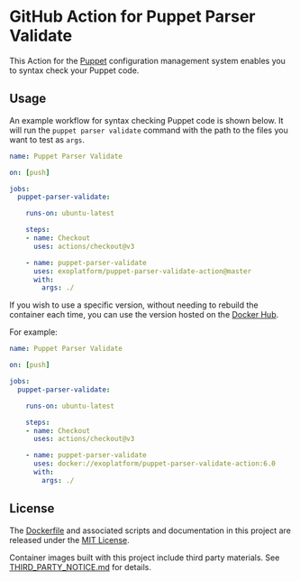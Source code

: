 # GitHub Action for Puppet Parser Validate

This Action for the [Puppet](https://puppet.com/) configuration management
system enables you to syntax check your Puppet code.

## Usage

An example workflow for syntax checking Puppet code is shown below. It will
run the `puppet parser validate` command with the path to the files you want
to test as `args`.

```yaml
name: Puppet Parser Validate

on: [push]

jobs:
  puppet-parser-validate:

    runs-on: ubuntu-latest

    steps:
    - name: Checkout
      uses: actions/checkout@v3

    - name: puppet-parser-validate
      uses: exoplatform/puppet-parser-validate-action@master
      with:
        args: ./
```

If you wish to use a specific version, without needing to rebuild the container
each time, you can use the version hosted on the [Docker Hub](https://hub.docker.com/r/exoplatform/puppet-parser-validate-action).

For example:

```yaml
name: Puppet Parser Validate

on: [push]

jobs:
  puppet-parser-validate:

    runs-on: ubuntu-latest

    steps:
    - name: Checkout
      uses: actions/checkout@v3

    - name: puppet-parser-validate
      uses: docker://exoplatform/puppet-parser-validate-action:6.0
      with:
        args: ./
```

## License

The [Dockerfile](Dockerfile) and associated scripts and documentation in this
project are released under the [MIT License](LICENSE).

Container images built with this project include third party materials. See
[THIRD_PARTY_NOTICE.md](THIRD_PARTY_NOTICE.md) for details.

